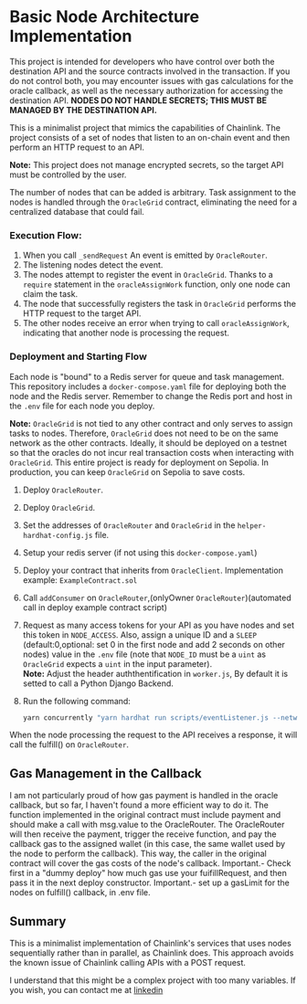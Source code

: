 # Basic Node Architecture Implementation

This project is intended for developers who have control over both the destination API and the source contracts involved in the transaction. If you do not control both, you may encounter issues with gas calculations for the oracle callback, as well as the necessary authorization for accessing the destination API. **NODES DO NOT HANDLE SECRETS; THIS MUST BE MANAGED BY THE DESTINATION API.**

This is a minimalist project that mimics the capabilities of Chainlink. The project consists of a set of nodes that listen to an on-chain event and then perform an HTTP request to an API.

**Note:** This project does not manage encrypted secrets, so the target API must be controlled by the user.

The number of nodes that can be added is arbitrary. Task assignment to the nodes is handled through the `OracleGrid` contract, eliminating the need for a centralized database that could fail.



### Execution Flow:

1. When you call `_sendRequest` An event is emitted by `OracleRouter`.
2. The listening nodes detect the event.
3. The nodes attempt to register the event in `OracleGrid`. Thanks to a `require` statement in the `oracleAssignWork` function, only one node can claim the task.
4. The node that successfully registers the task in `OracleGrid` performs the HTTP request to the target API.
5. The other nodes receive an error when trying to call `oracleAssignWork`, indicating that another node is processing the request.



### Deployment and Starting Flow

Each node is "bound" to a Redis server for queue and task management. This repository includes a `docker-compose.yaml` file for deploying both the node and the Redis server. Remember to change the Redis port and host in the `.env` file for each node you deploy.

**Note:** `OracleGrid` is not tied to any other contract and only serves to assign tasks to nodes. Therefore, `OracleGrid` does not need to be on the same network as the other contracts. Ideally, it should be deployed on a testnet so that the oracles do not incur real transaction costs when interacting with `OracleGrid`. This entire project is ready for deployment on Sepolia. In production, you can keep `OracleGrid` on Sepolia to save costs.

1. Deploy `OracleRouter`.
2. Deploy `OracleGrid`.
3. Set the addresses of `OracleRouter` and `OracleGrid` in the `helper-hardhat-config.js` file.
4. Setup your redis server (if not using this `docker-compose.yaml`)
5. Deploy your contract that inherits from `OracleClient`. Implementation example: `ExampleContract.sol`
6. Call `addConsumer` on `OracleRouter`,(onlyOwner `OracleRouter`)(automated call in deploy example contract script)
7. Request as many access tokens for your API as you have nodes and set this token in `NODE_ACCESS`. Also, assign a unique ID and a `SLEEP` (default:0,optional: set 0 in the first node and add 2 seconds on other nodes) value in the `.env` file (note that `NODE_ID` must be a `uint` as `OracleGrid` expects a `uint` in the input parameter).  
**Note:** Adjust the header auththentification in `worker.js`, By default it is setted to call a Python Django Backend.

8. Run the following command:
   ```bash
   yarn concurrently "yarn hardhat run scripts/eventListener.js --network sepolia" "yarn hardhat run scripts/worker.js --network sepolia"


When the node processing the request to the API receives a response, it will call the fulfill() on `OracleRouter`.

## Gas Management in the Callback
I am not particularly proud of how gas payment is handled in the oracle callback, but so far, I haven't found a more efficient way to do it. The function implemented in the original contract must include payment and should make a call with msg.value to the OracleRouter. The OracleRouter will then receive the payment, trigger the receive function, and pay the callback gas to the assigned wallet (in this case, the same wallet used by the node to perform the callback). This way, the caller in the original contract will cover the gas costs of the node's callback.
Important.- Check first in a "dummy deploy" how much gas use your fuifillRequest, and then pass it in the next deploy constructor.
Important.- set up a gasLimit for the nodes on fulfill() callback, in .env file.

## Summary
This is a minimalist implementation of Chainlink's services that uses nodes sequentially rather than in parallel, as Chainlink does. This approach avoids the known issue of Chainlink calling APIs with a POST request.

I understand that this might be a complex project with too many variables. If you wish, you can contact me at [linkedin](https://www.linkedin.com/in/agustin-gonzalez-ribas-71146b12a/)